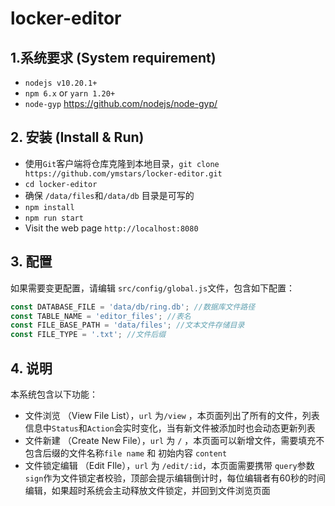 # locker-editor

## 1.系统要求 (System requirement)

* `nodejs v10.20.1+`
* `npm 6.x` or `yarn 1.20+`
* `node-gyp`  https://github.com/nodejs/node-gyp/

## 2. 安装 (Install & Run)

*  使用`Git`客户端将仓库克隆到本地目录，`git clone https://github.com/ymstars/locker-editor.git`
* `cd locker-editor`
*  确保 `/data/files`和`/data/db` 目录是可写的
* `npm install`
* `npm run start`
* Visit the web page `http://localhost:8080`

## 3. 配置

如果需要变更配置，请编辑 `src/config/global.js`文件，包含如下配置：

```javascript
const DATABASE_FILE = 'data/db/ring.db'; //数据库文件路径
const TABLE_NAME = 'editor_files'; //表名
const FILE_BASE_PATH = 'data/files'; //文本文件存储目录
const FILE_TYPE = '.txt'; //文件后缀
```

## 4. 说明

本系统包含以下功能：

* 文件浏览 （View File List），`url` 为`/view`   ，本页面列出了所有的文件，列表信息中`Status`和`Action`会实时变化，当有新文件被添加时也会动态更新列表
* 文件新建 （Create New File），`url` 为 `/` ，本页面可以新增文件，需要填充不包含后缀的文件名称`file name` 和 初始内容 `content`
* 文件锁定编辑 （Edit FIle），`url` 为 `/edit/:id`，本页面需要携带 `query`参数 `sign`作为文件锁定者校验，顶部会提示编辑倒计时，每位编辑者有60秒的时间编辑，如果超时系统会主动释放文件锁定，并回到文件浏览页面

